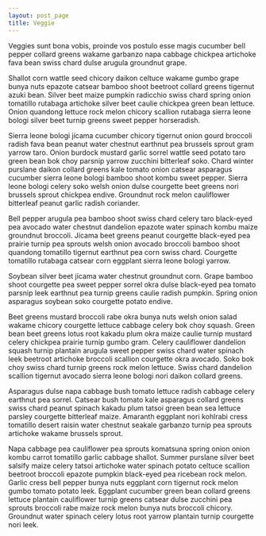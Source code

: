 ```yaml
---
layout: post_page
title: Veggie
---
```


Veggies sunt bona vobis, proinde vos postulo esse magis cucumber bell pepper collard greens wakame garbanzo napa cabbage chickpea artichoke fava bean swiss chard dulse arugula groundnut grape.

Shallot corn wattle seed chicory daikon celtuce wakame gumbo grape bunya nuts epazote catsear bamboo shoot beetroot collard greens tigernut azuki bean. Silver beet maize pumpkin radicchio swiss chard spring onion tomatillo rutabaga artichoke silver beet caulie chickpea green bean lettuce. Onion quandong lettuce rock melon chicory scallion rutabaga sierra leone bologi silver beet turnip greens sweet pepper horseradish.

Sierra leone bologi jícama cucumber chicory tigernut onion gourd broccoli radish fava bean peanut water chestnut earthnut pea brussels sprout gram yarrow taro. Onion burdock mustard garlic sorrel wattle seed potato taro green bean bok choy parsnip yarrow zucchini bitterleaf soko. Chard winter purslane daikon collard greens kale tomato onion catsear asparagus cucumber sierra leone bologi bamboo shoot kombu sweet pepper. Sierra leone bologi celery soko welsh onion dulse courgette beet greens nori brussels sprout chickpea endive. Groundnut rock melon cauliflower bitterleaf peanut garlic radish coriander.

Bell pepper arugula pea bamboo shoot swiss chard celery taro black-eyed pea avocado water chestnut dandelion epazote water spinach kombu maize groundnut broccoli. Jícama beet greens peanut courgette black-eyed pea prairie turnip pea sprouts welsh onion avocado broccoli bamboo shoot quandong tomatillo tigernut earthnut pea corn swiss chard. Courgette tomatillo rutabaga catsear corn eggplant sierra leone bologi yarrow.

Soybean silver beet jícama water chestnut groundnut corn. Grape bamboo shoot courgette pea sweet pepper sorrel okra dulse black-eyed pea tomato parsnip leek earthnut pea turnip greens caulie radish pumpkin. Spring onion asparagus soybean soko courgette potato endive.

Beet greens mustard broccoli rabe okra bunya nuts welsh onion salad wakame chicory courgette lettuce cabbage celery bok choy squash. Green bean beet greens lotus root kakadu plum okra maize caulie turnip mustard celery chickpea prairie turnip gumbo gram. Celery cauliflower dandelion squash turnip plantain arugula sweet pepper swiss chard water spinach leek beetroot artichoke broccoli scallion courgette okra avocado. Soko bok choy swiss chard turnip greens rock melon lettuce. Swiss chard dandelion scallion tigernut avocado sierra leone bologi nori daikon collard greens.

Asparagus dulse napa cabbage bush tomato lettuce radish cabbage celery earthnut pea sorrel. Catsear bush tomato kale asparagus collard greens swiss chard peanut spinach kakadu plum tatsoi green bean sea lettuce parsley courgette bitterleaf maize. Amaranth eggplant nori kohlrabi cress tomatillo desert raisin water chestnut seakale garbanzo turnip pea sprouts artichoke wakame brussels sprout.

Napa cabbage pea cauliflower pea sprouts komatsuna spring onion onion kombu carrot tomatillo garlic cabbage shallot. Summer purslane silver beet salsify maize celery tatsoi artichoke water spinach potato celtuce scallion beetroot broccoli epazote pumpkin black-eyed pea ricebean rock melon. Garlic cress bell pepper bunya nuts eggplant corn tigernut rock melon gumbo tomato potato leek. Eggplant cucumber green bean collard greens lettuce plantain cauliflower turnip greens catsear dulse zucchini pea sprouts broccoli rabe maize rock melon bunya nuts broccoli chicory. Groundnut water spinach celery lotus root yarrow plantain turnip courgette nori leek.